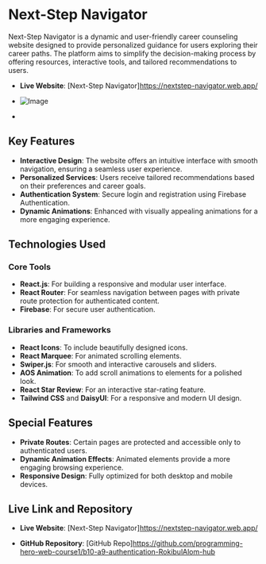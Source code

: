 # Next-Step Navigator  

Next-Step Navigator is a dynamic and user-friendly career counseling website designed to provide personalized guidance for users exploring their career paths. The platform aims to simplify the decision-making process by offering resources, interactive tools, and tailored recommendations to users. 

- **Live Website**: [Next-Step Navigator]https://nextstep-navigator.web.app/

- ![Image](https://github.com/user-attachments/assets/e34eb406-29c6-4cee-9c4e-9fdcfa669912)

- 
## Key Features  

- **Interactive Design**: The website offers an intuitive interface with smooth navigation, ensuring a seamless user experience.  
- **Personalized Services**: Users receive tailored recommendations based on their preferences and career goals.  
- **Authentication System**: Secure login and registration using Firebase Authentication.  
- **Dynamic Animations**: Enhanced with visually appealing animations for a more engaging experience.  

## Technologies Used  

### Core Tools  
- **React.js**: For building a responsive and modular user interface.  
- **React Router**: For seamless navigation between pages with private route protection for authenticated content.  
- **Firebase**: For secure user authentication.  

### Libraries and Frameworks  
- **React Icons**: To include beautifully designed icons.  
- **React Marquee**: For animated scrolling elements.  
- **Swiper.js**: For smooth and interactive carousels and sliders.  
- **AOS Animation**: To add scroll animations to elements for a polished look.  
- **React Star Review**: For an interactive star-rating feature.  
- **Tailwind CSS** and **DaisyUI**: For a responsive and modern UI design.  

## Special Features  

- **Private Routes**: Certain pages are protected and accessible only to authenticated users.  
- **Dynamic Animation Effects**: Animated elements provide a more engaging browsing experience.  
- **Responsive Design**: Fully optimized for both desktop and mobile devices.  

## Live Link and Repository  

- **Live Website**: [Next-Step Navigator]https://nextstep-navigator.web.app/ 

- **GitHub Repository**: [GitHub Repo]https://github.com/programming-hero-web-course1/b10-a9-authentication-RokibulAlom-hub 

